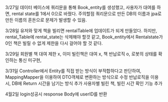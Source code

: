 3/27일
데이터 베이스에 쿼리문을 통해 Book_entity를 생성했고, 사용자가 대여를 하면, rental state를 1에서 0으로 바꿨다.
주의할점 쿼리문으로 만든 DB의 이름과 jpa로 만든 이름의 혼돈으로 문제가 발생할 수 있음.

3/28일
유저와 맞게 책을 빌리면 rentalTable에 업데이트가 되게 만들었다.
하지만, rental_Table에 rental_state는 삭제해야 할것 같고,
Book_entity에서 Rentalstate가 0인 책은 빌릴 수 없게 제한을 다시 걸어야 할 것 같다.

3/29일
회원별 책 대여 제한 x, 이미 빌린책은 대여 x, 책 반납로직 o, 로봇의 상태를 확인하는 통신 미구현,

3/31일
Controller에서 Entity를 직접 받는 방식이 부적합하다고 판단하여, MappingMapper을 이용하여 DTO객체로 변환하는 방식으로 수정
반납로직을 이용시, DB에 Return 시간을 남기는 방식 추가
사용자별 빌린 책, 빌린 시간 확인 기능 추가

4월2일
login성공시 response Body에 userID를 반환
